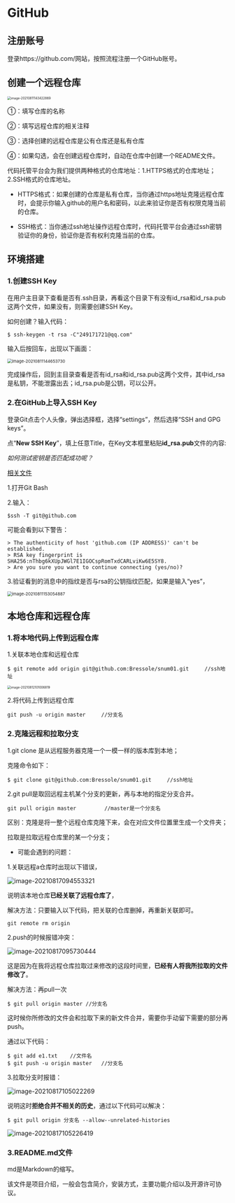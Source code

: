 # GitHub

## 注册账号

登录https://github.com/网站，按照流程注册一个GitHub账号。

## 创建一个远程仓库

<img src="C:\Users\kEEpkind-\AppData\Roaming\Typora\typora-user-images\image-20210811143422869.png" alt="image-20210811143422869" style="zoom: 50%;" />

①：填写仓库的名称

②：填写远程仓库的相关注释

③：选择创建的远程仓库是公有仓库还是私有仓库

④：如果勾选，会在创建远程仓库时，自动在仓库中创建一个README文件。



代码托管平台会为我们提供两种格式的仓库地址：1.HTTPS格式的仓库地址；2.SSH格式的仓库地址。

- HTTPS格式：如果创建的仓库是私有仓库，当你通过https地址克隆远程仓库时，会提示你输入github的用户名和密码，以此来验证你是否有权限克隆当前的仓库。

- SSH格式：当你通过ssh地址操作远程仓库时，代码托管平台会通过ssh密钥验证你的身份，验证你是否有权利克隆当前的仓库。

## 环境搭建

### 1.创建SSH Key

在用户主目录下查看是否有.ssh目录，再看这个目录下有没有id_rsa和id_rsa.pub这两个文件，如果没有，则需要创建SSH Key。

如何创建？输入代码：

```
$ ssh-keygen -t rsa -C"249171721@qq.com"
```



输入后按回车，出现以下画面：

<img src="C:\Users\kEEpkind-\AppData\Roaming\Typora\typora-user-images\image-20210811144653730.png" alt="image-20210811144653730" style="zoom: 67%;" />

完成操作后，回到主目录查看是否有id_rsa和id_rsa.pub这两个文件，其中id_rsa是私钥，不能泄露出去；id_rsa.pub是公钥，可以公开。

### 2.在GitHub上导入SSH Key

登录Git点击个人头像，弹出选择框，选择“settings”，然后选择“SSH and GPG keys”。

点“**New SSH Key**”，填上任意Title，在Key文本框里粘贴**id_rsa.pub**文件的内容:

*如何测试密钥是否匹配成功呢？*

[相关文件](https://docs.github.com/en/github/authenticating-to-github/connecting-to-github-with-ssh/testing-your-ssh-connection)

1.打开Git Bash

2.输入：

```
$ssh -T git@github.com
```

可能会看到以下警告：

```
> The authenticity of host 'github.com (IP ADDRESS)' can't be established.
> RSA key fingerprint is SHA256:nThbg6kXUpJWGl7E1IGOCspRomTxdCARLviKw6E5SY8.
> Are you sure you want to continue connecting (yes/no)?
```

3.验证看到的消息中的指纹是否与rsa的公钥指纹匹配，如果是输入“yes”，

<img src="C:\Users\kEEpkind-\AppData\Roaming\Typora\typora-user-images\image-20210811153054887.png" alt="image-20210811153054887" style="zoom: 67%;" />



## 本地仓库和远程仓库

### 1.将本地代码上传到远程仓库



1.关联本地仓库和远程仓库

```
$ git remote add origin git@github.com:Bressole/snum01.git     //ssh地址         
```

<img src="C:\Users\kEEpkind-\AppData\Roaming\Typora\typora-user-images\image-20210812101006819.png" alt="image-20210812101006819" style="zoom: 50%;" />

2.将代码上传到远程仓库

```
git push -u origin master     //分支名
```

### 2.克隆远程和拉取分支

1.git clone 是从远程服务器克隆一个一模一样的版本库到本地；

克隆命令如下：

```
$ git clone git@github.com:Bressole/snum01.git     //ssh地址 
```

2.git pull是取回远程主机某个分支的更新，再与本地的指定分支合并。

```
git pull origin master         //master是一个分支名
```



区别：克隆是将一整个远程仓库克隆下来，会在对应文件位置里生成一个文件夹；

拉取是拉取远程仓库里的某一个分支；





- 可能会遇到的问题：

1.关联远程a仓库时出现以下错误，

![image-20210817094553321](C:\Users\kEEpkind-\AppData\Roaming\Typora\typora-user-images\image-20210817094553321.png)

说明该本地仓库**已经关联了远程仓库了**，

解决方法：只要输入以下代码，把关联的仓库删掉，再重新关联即可。

~~~
git remote rm origin
~~~



2.push的时候报错冲突：

![image-20210817095730444](C:\Users\kEEpkind-\AppData\Roaming\Typora\typora-user-images\image-20210817095730444.png)

这是因为在我将远程仓库拉取过来修改的这段时间里，**已经有人将我所拉取的文件修改了**。

解决方法：再pull一次

```
$ git pull origin master //分支名
```

这时候你所修改的文件会和拉取下来的新文件合并，需要你手动留下需要的部分再push。

通过以下代码：

```
$ git add e1.txt    //文件名
$ git push -u origin master   //分支名
```



3.拉取分支时报错：

![image-20210817105022269](C:\Users\kEEpkind-\AppData\Roaming\Typora\typora-user-images\image-20210817105022269.png)

说明这时**拒绝合并不相关的历史**，通过以下代码可以解决：

~~~
$ git pull origin 分支名 --allow--unrelated-histories
~~~

![image-20210817105226419](C:\Users\kEEpkind-\AppData\Roaming\Typora\typora-user-images\image-20210817105226419.png)



### 3.README.md文件

md是Markdown的缩写。

该文件是项目介绍，一般会包含简介，安装方式，主要功能介绍以及开源许可协议。



